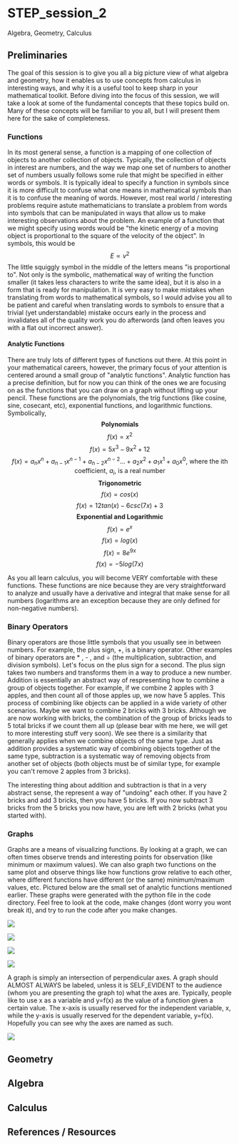 # STEP_session_2
Algebra, Geometry, Calculus

## Preliminaries
The goal of this session is to give you all a big picture view of what algebra and geometry, how it enables us to use concepts from calculus in interesting ways, and why it is a useful tool to keep sharp in your mathematical toolkit. Before diving into the focus of this session, we will take a look at some of the fundamental concepts that these topics build on. Many of these concepts will be familiar to you all, but I will present them here for the sake of completeness.

### Functions
In its most general sense, a function is a mapping of one collection of objects to another collection of objects. Typically, the collection of objects in interest are numbers, and the way we map one set of numbers to another set of numbers usually follows some rule that might be specified in either words or symbols. It is typically ideal to specify a function in symbols since it is more difficult to confuse what one means in mathematical symbols than it is to confuse the meaning of words. However, most real world / interesting problems require astute mathematicians to translate a problem from words into symbols that can be manipulated in ways that allow us to make interesting observations about the problem. An example of a function that we might specify using words would be "the kinetic energy of a moving object is proportional to the square of the velocity of the object". In symbols, this would be 
$$E \propto v^2$$
The little squiggly symbol in the middle of the letters means "is proportional to". Not only is the symbolic, mathematical way of writing the function smaller (it takes less characters to write the same idea), but it is also in a form that is ready for manipulation. It is very easy to make mistakes when translating from words to mathematical symbols, so I would advise you all to be patient and careful when translating words to symbols to ensure that a trivial (yet understandable) mistake occurs early in the process and invalidates all of the quality work you do afterwords (and often leaves you with a flat out incorrect answer). 

#### Analytic Functions
There are truly lots of different types of functions out there. At this point in your mathematical careers, however, the primary focus of your attention is centered around a small group of "analytic functions". Analytic function has a precise definition, but for now you can think of the ones we are focusing on as the functions that you can draw on a graph without lifting up your pencil. These functions are the polynomials, the trig functions (like cosine, sine, cosecant, etc), exponential functions, and logarithmic functions. Symbolically, 
$$\textbf{Polynomials}$$
$$f(x) = x^2$$
$$f(x) = 5x^3 - 9x^2 + 12$$
$$f(x) = a_nx^n + a_{n-1}x^{n-1} + a_{n-2}x^{n-2} ... + a_2x^2 + a_1x^1 + a_0x^0 \text{, where the ith coefficient, } a_i \text{, is a real number} $$
$$\textbf{Trigonometric}$$
$$f(x) = cos(x)$$
$$f(x) = 12tan(x) - 6csc(7x) + 3$$
$$\textbf{Exponential and Logarithmic}$$
$$f(x) = e^x$$
$$f(x) = log(x)$$
$$f(x) = 8e^{9x}$$
$$f(x) = -5log(7x)$$

As you all learn calculus, you will become VERY comfortable with these functions. These functions are nice because they are very straightforward to analyze and usually have a derivative and integral that make sense for all numbers (logarithms are an exception because they are only defined for non-negative numbers). 


### Binary Operators
Binary operators are those little symbols that you usually see in between numbers. For example, the plus sign, +, is a binary operator. Other examples of binary operators are * , - , and ÷ (the multiplication, subtraction, and division symbols). Let's focus on the plus sign for a second. The plus sign takes two numbers and transforms them in a way to produce a new number. Addition is essentially an abstract way of respresenting how to combine a group of objects together. For example, if we combine 2 apples with 3 apples, and then count all of those apples up, we now have 5 apples. This process of combining like objects can be applied in a wide variety of other scenarios. Maybe we want to combine 2 bricks with 3 bricks. Although we are now working with bricks, the combination of the group of bricks leads to 5 total bricks if we count them all up (please bear with me here, we will get to more interesting stuff very soon). We see there is a similarity that generally applies when we combine objects of the same type. Just as addition provides a systematic way of combining objects together of the same type, subtraction is a systematic way of removing objects from another set of objects (both objects must be of similar type, for example you can't remove 2 apples from 3 bricks).

The interesting thing about addition and subtraction is that in a very abstract sense, the represent a way of "undoing" each other. If you have 2 bricks and add 3 bricks, then you have 5 bricks. If you now subtract 3 bricks from the 5 bricks you now have, you are left with 2 bricks (what you started with). 
### Graphs
Graphs are a means of visualizing functions. By looking at a graph, we can often times observe trends and interesting points for observation (like minimum or maximum values). We can also graph two functions on the same plot and observe things like how functions grow relative to each other, where different functions have different (or the same) minimum/maximum values, etc. Pictured below are the small set of analytic functions mentioned earlier. These graphs were generated with the python file in the code directory. Feel free to look at the code, make changes (dont worry you wont break it), and try to run the code after you make changes.  

![](img/quadratic.png)

![](img/cos.png)

![](img/exp.png)

![](img/log.png)

A graph is simply an intersection of perpendicular axes. A graph should ALMOST ALWAYS be labeled, unless it is SELF_EVIDENT to the audience (whom you are presenting the graph to) what the axes are. Typically, people like to use x as a variable and y=f(x) as the value of a function given a certain value. The x-axis is usually reserved for the independent variable, x, while the y-axis is usually reserved for the dependent variable, y=f(x). Hopefully you can see why the axes are named as such. 

![](img/axes.png)

## Geometry

## Algebra

## Calculus

## References / Resources
